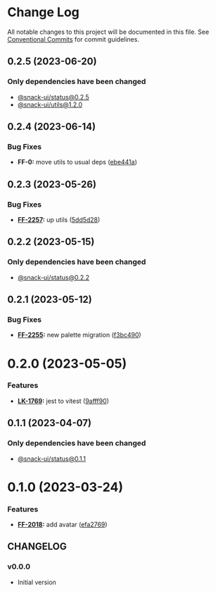 # Change Log

All notable changes to this project will be documented in this file.
See [Conventional Commits](https://conventionalcommits.org) for commit guidelines.

## 0.2.5 (2023-06-20)

### Only dependencies have been changed
* [@snack-ui/status@0.2.5](https://git.sbercloud.tech/sbercloud-ui/tokens-design-system/snack-uikit/-/blob/master/packages/status/CHANGELOG.md)
* [@snack-ui/utils@1.2.0](https://git.sbercloud.tech/sbercloud-ui/tokens-design-system/snack-uikit/-/blob/master/packages/utils/CHANGELOG.md)





## 0.2.4 (2023-06-14)


### Bug Fixes

* **FF-0:** move utils to usual deps ([ebe441a](https://git.sbercloud.tech/sbercloud-ui/tokens-design-system/snack-uikit/commits/ebe441ac398065cbe8523cbedd3df53176b9aea5))





## 0.2.3 (2023-05-26)


### Bug Fixes

* **[FF-2257](https://jira.sbercloud.tech/browse/FF-2257):** up utils ([5dd5d28](https://git.sbercloud.tech/sbercloud-ui/tokens-design-system/snack-uikit/commits/5dd5d28cdbe14973dcc36759e7db003249930a4b))





## 0.2.2 (2023-05-15)

### Only dependencies have been changed
* [@snack-ui/status@0.2.2](https://git.sbercloud.tech/sbercloud-ui/tokens-design-system/snack-uikit/-/blob/master/packages/status/CHANGELOG.md)





## 0.2.1 (2023-05-12)


### Bug Fixes

* **[FF-2255](https://jira.sbercloud.tech/browse/FF-2255):** new palette migration ([f3bc490](https://git.sbercloud.tech/sbercloud-ui/tokens-design-system/snack-uikit/commits/f3bc490bb4ddde4353009b55da2d04f87a7d9de9))





# 0.2.0 (2023-05-05)


### Features

* **[LK-1769](https://jira.sbercloud.tech/browse/LK-1769):** jest to vitest ([9afff90](https://git.sbercloud.tech/sbercloud-ui/tokens-design-system/snack-uikit/commits/9afff90db1e60c2255361b396c096c14f923d676))





## 0.1.1 (2023-04-07)

### Only dependencies have been changed
* [@snack-ui/status@0.1.1](https://git.sbercloud.tech/sbercloud-ui/tokens-design-system/snack-uikit/-/blob/master/packages/status/CHANGELOG.md)





# 0.1.0 (2023-03-24)


### Features

* **[FF-2018](https://jira.sbercloud.tech/browse/FF-2018):** add avatar ([efa2769](https://git.sbercloud.tech/sbercloud-ui/tokens-design-system/snack-uikit/commits/efa2769e31cbb122f9e2f9ded612200e9151382e))





## CHANGELOG

### v0.0.0

- Initial version
